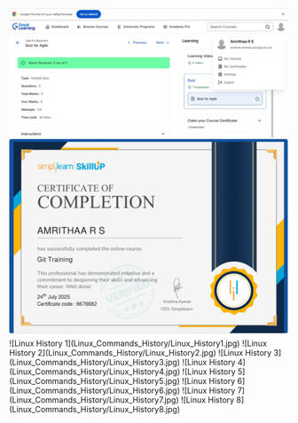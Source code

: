 <img src="Agile%20Certificate.jpg" width="700"/>
<img src="Simplilearn%20Certificate.jpg" width="700"/>
![Linux History 1](Linux_Commands_History/Linux_History1.jpg)
![Linux History 2](Linux_Commands_History/Linux_History2.jpg)
![Linux History 3](Linux_Commands_History/Linux_History3.jpg)
![Linux History 4](Linux_Commands_History/Linux_History4.jpg)
![Linux History 5](Linux_Commands_History/Linux_History5.jpg)
![Linux History 6](Linux_Commands_History/Linux_History6.jpg)
![Linux History 7](Linux_Commands_History/Linux_History7.jpg)
![Linux History 8](Linux_Commands_History/Linux_History8.jpg)

